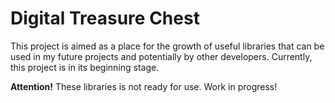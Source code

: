 # Digital Treasure Chest

This project is aimed as a place for the growth of useful libraries that can be used in my future projects and potentially by other developers. Currently, this project is in its beginning stage.

**Attention!** These libraries is not ready for use. Work in progress!
